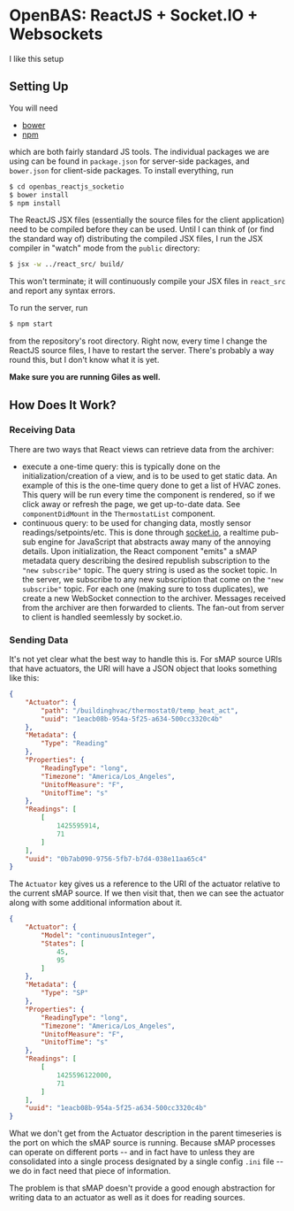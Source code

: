 # OpenBAS: ReactJS + Socket.IO + Websockets

I like this setup


## Setting Up

You will need 

* [bower](http://bower.io/)
* [npm](https://docs.npmjs.com/getting-started/installing-node)

which are both fairly standard JS tools. The individual packages we are using
can be found in `package.json` for server-side packages, and `bower.json` for
client-side packages. To install everything, run

```bash
$ cd openbas_reactjs_socketio
$ bower install
$ npm install
```

The ReactJS JSX files (essentially the source files for the client application)
need to be compiled before they can be used. Until I can think of (or find the
standard way of) distributing the compiled JSX files, I run the JSX compiler
in "watch" mode from the `public` directory:

```bash
$ jsx -w ../react_src/ build/
```

This won't terminate; it will continuously compile your JSX files in `react_src`
and report any syntax errors.

To run the server, run

```bash
$ npm start
```

from the repository's root directory. Right now, every time I change the ReactJS
source files, I have to restart the server. There's probably a way round this, but
I don't know what it is yet.

**Make sure you are running Giles as well.**

## How Does It Work?

### Receiving Data

There are two ways that React views can retrieve data from the archiver:

* execute a one-time query: this is typically done on the
  initialization/creation of a view, and is to be used to get static data. An
  example of this is the one-time query done to get a list of HVAC zones. This
  query will be run every time the component is rendered, so if we click away
  or refresh the page, we get up-to-date data. See `componentDidMount` in the
  `ThermostatList` component.
* continuous query: to be used for changing data, mostly sensor
  readings/setpoints/etc.  This is done through [socket.io](http://socket.io/),
  a realtime pub-sub engine for JavaScript that abstracts away many of the
  annoying details. Upon initialization, the React component "emits" a sMAP
  metadata query describing the desired republish subscription to the `"new
  subscribe"` topic. The query string is used as the socket topic. In the
  server, we subscribe to any new subscription that come on the `"new
  subscribe"` topic.  For each one (making sure to toss duplicates), we create
  a new WebSocket connection to the archiver. Messages received from the
  archiver are then forwarded to clients. The fan-out from server to client is
  handled seemlessly by socket.io.

### Sending Data

It's not yet clear what the best way to handle this is. For sMAP source URIs that
have actuators, the URI will have a JSON object that looks something like this:

```json
{
    "Actuator": {
        "path": "/buildinghvac/thermostat0/temp_heat_act",
        "uuid": "1eacb08b-954a-5f25-a634-500cc3320c4b"
    },
    "Metadata": {
        "Type": "Reading"
    },
    "Properties": {
        "ReadingType": "long",
        "Timezone": "America/Los_Angeles",
        "UnitofMeasure": "F",
        "UnitofTime": "s"
    },
    "Readings": [
        [
            1425595914,
            71
        ]
    ],
    "uuid": "0b7ab090-9756-5fb7-b7d4-038e11aa65c4"
}

```

The `Actuator` key gives us a reference to the URI of the actuator relative to
the current sMAP source. If we then visit that, then we can see the actuator
along with some additional information about it.

```json
{
    "Actuator": {
        "Model": "continuousInteger",
        "States": [
            45,
            95
        ]
    },
    "Metadata": {
        "Type": "SP"
    },
    "Properties": {
        "ReadingType": "long",
        "Timezone": "America/Los_Angeles",
        "UnitofMeasure": "F",
        "UnitofTime": "s"
    },
    "Readings": [
        [
            1425596122000,
            71
        ]
    ],
    "uuid": "1eacb08b-954a-5f25-a634-500cc3320c4b"
}
```

What we don't get from the Actuator description in the parent timeseries is the
port on which the sMAP source is running. Because sMAP processes can operate on
different ports -- and in fact have to unless they are consolidated into a
single process designated by a single config `.ini` file -- we do in fact need
that piece of information.

The problem is that sMAP doesn't provide a good enough abstraction for writing
data to an actuator as well as it does for reading sources.
